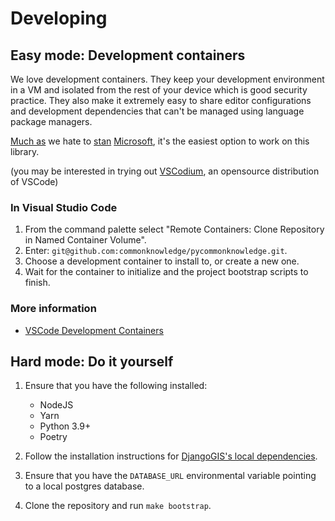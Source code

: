 # Developing

## Easy mode: Development containers

We love development containers. They keep your development environment in a VM and isolated from the rest of your device which is good security practice. They also make it extremely easy to share editor configurations and development dependencies that can't be managed using language package managers.

[Much as](https://theintercept.com/2020/07/14/microsoft-police-state-mass-surveillance-facial-recognition/) we hate to [stan](https://devblogs.microsoft.com/azuregov/federal-agencies-continue-to-advance-capabilities-with-azure-government/) [Microsoft](https://en.wikipedia.org/wiki/Embrace,_extend,_and_extinguish), it's the easiest option to work on this library.

(you may be interested in trying out [VSCodium](https://vscodium.com/), an opensource distribution of VSCode)

### In Visual Studio Code

1. From the command palette select "Remote Containers: Clone Repository in Named Container Volume".
2. Enter: `git@github.com:commonknowledge/pycommonknowledge.git`.
3. Choose a development container to install to, or create a new one.
4. Wait for the container to initialize and the project bootstrap scripts to finish.


### More information

- [VSCode Development Containers](https://code.visualstudio.com/docs/remote/containers)


## Hard mode: Do it yourself

1. Ensure that you have the following installed:
    - NodeJS
    - Yarn
    - Python 3.9+
    - Poetry
    
2. Follow the installation instructions for [DjangoGIS's local dependencies](https://docs.djangoproject.com/en/3.2/ref/contrib/gis/install/postgis/).
3. Ensure that you have the `DATABASE_URL` environmental variable pointing to a local postgres database.
4. Clone the repository and run `make bootstrap`.
